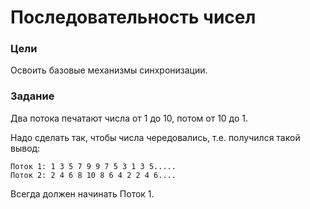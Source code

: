 # Последовательность чисел

### Цели

Освоить базовые механизмы синхронизации.

### Задание

Два потока печатают числа от 1 до 10, потом от 10 до 1.

Надо сделать так, чтобы числа чередовались, т.е. получился такой вывод:

```
Поток 1: 1 3 5 7 9 9 7 5 3 1 3 5.....
Поток 2: 2 4 6 8 10 8 6 4 2 2 4 6....
```

Всегда должен начинать Поток 1.